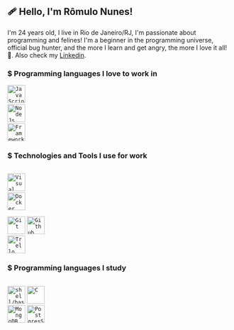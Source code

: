 
 ## 🩹 Hello, I'm Rômulo Nunes!

I'm 24 years old, I live in Rio de Janeiro/RJ, I'm passionate about programming and felines! I'm a beginner in the programming universe, official bug hunter, and the more I learn and get angry, the more I love it all! 🖤. Also check my [Linkedin](https://www.linkedin.com/in/romulonunesbpeixoto/).

### $ Programming languages I love to work in

<code><img width="40px" src="https://cdn.jsdelivr.net/gh/devicons/devicon/icons/javascript/javascript-original.svg" title = "JavaScript"/></code>
<code> <img width="40px" src="https://cdn.jsdelivr.net/gh/devicons/devicon/icons/nodejs/nodejs-original.svg" title = NodeJs /></code>
<code> <img width="40px" src="https://cdn.jsdelivr.net/gh/devicons/devicon/icons/express/express-original-wordmark.svg" title= "Framework Nodejs Express" /></code>

### $ Technologies and Tools I use for work
<code> <img width="40px" src="https://cdn.jsdelivr.net/gh/devicons/devicon/icons/visualstudio/visualstudio-plain.svg" title="Visual Studio Code"/></code>
<code> <img width ="40px" src="https://cdn.jsdelivr.net/gh/devicons/devicon/icons/docker/docker-original.svg" title= "Docker"/> </code>
<code> <img width="40px" src="https://cdn.jsdelivr.net/gh/devicons/devicon/icons/git/git-original.svg" title = "Git"/></code>
<code><img width="40px" src="https://cdn.jsdelivr.net/gh/devicons/devicon/icons/github/github-original-wordmark.svg" title  = "Github"/></code>
<code> <img width="40px" src="https://cdn.jsdelivr.net/gh/devicons/devicon/icons/trello/trello-plain.svg" title= "Trello" /></code>

### $ Programming languages ​​I study          
<code> <img width="40px" src="https://cdn.jsdelivr.net/gh/devicons/devicon/icons/bash/bash-original.svg" title="shell/bash" /></code>
<code><img width= "40px" src="https://cdn.jsdelivr.net/gh/devicons/devicon/icons/c/c-original.svg" title= "C" /> </code>
<code><img width="40px" src="https://cdn.jsdelivr.net/gh/devicons/devicon/icons/mongodb/mongodb-original.svg" title = "MongoDB"/></code>
<code><img width="40px" src="https://cdn.jsdelivr.net/gh/devicons/devicon/icons/postgresql/postgresql-original.svg" title="PostgresSQL" /></code>
          
         
